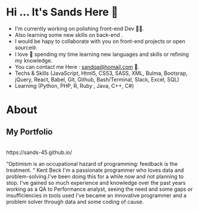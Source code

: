 # Hi ... It's Sands Here 👋

- I'm currently working on polishing front-end Dev 👨‍💻.
- Also learning some new skills on back-end .
- I would be hapy to collaborate with you on front-end projects or open source🌐.
- I love 💖 spending my time learning new languages and skills or refining my knowledge.
- You can contact me Here : sandqa@homail.com 📩.
- Techs & Skills (JavaScript, Html5, CSS3, SASS, XML, Bulma, Bootsrap, jQuery, React, Babel, Git, Github, Bash/Terminal, Slack, Excel, SQL)
- Learning (Python, PHP, R, Ruby , Java, C++, C#)


# About </h2>

<h2> My Portfolio </h2><br>
https://sands-45.github.io/ <br>

“Optimism is an occupational hazard of programming: feedback is the treatment. “ Kent Beck
I'm a passionate programmer who loves data and problem-solving.I've been doing this for a while now and not planning to stop. I've gained so much experience and knowledge over the past years working as a QA to Performance analyst, seeing the need and some gaps or insufficiencies in tools used I've became an innovative programmer and a problem solver through data and some coding of cause.
